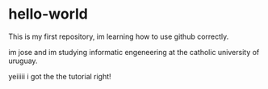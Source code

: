 # hello-world
This is my first repository, im learning how to use github correctly.

im jose and im studying informatic engeneering at the catholic university of uruguay.


yeiiiii i got the the tutorial right!

